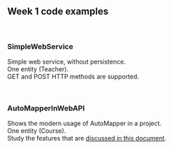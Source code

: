 ## Week 1 code examples

<br>

### SimpleWebService

Simple web service, without persistence.  
One entity (Teacher).  
GET and POST HTTP methods are supported.  

<br>

### AutoMapperInWebAPI

Shows the modern usage of AutoMapper in a project.  
One entity (Course).  
Study the features that are [discussed in this document](https://petermcintyre.com/dps907/graded-work/assign1help/).  

<br>
